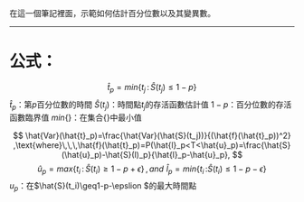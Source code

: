 在這一個筆記裡面，示範如何估計百分位數以及其變異數。
- - -
# 公式：
$$
\hat{t}_p=min\lbrace t_j\,\text{:}\,\hat{S}(t_j)\leq 1-p\rbrace
$$
$\hat{t}_p$：第$p$百分位數的時間
$\hat{S}(t_j)$：時間點$t_j$的存活函數估計值
$1-p$：百分位數的存活函數臨界值
$min\lbrace \rbrace$：在集合{}中最小值



$$
\hat{Var}(\hat{t}_p)=\frac{\hat{Var}(\hat{S}(t_j))}{(\hat{f}(\hat{t}_p))^2}
,\text{where}\,\,\,\hat{f}(\hat{t}_p)=P(\hat{l}_p<T<\hat{u}_p)=\frac{\hat{S}(\hat{u}_p)-\hat{S}(l)_p}{\hat{l}_p-\hat{u}_p},
$$
$$
\hat{u}_p=max\left\lbrace t_i\,\text{:}\,\hat{S}(t_i)\geq1-p+\epsilon \right\rbrace\,,\,and\,\,\hat{l}_p=min\left\lbrace t_i\,\text{:} \hat{S}(t_i)\leq 1-p-\epsilon\right\rbrace
$$
$u_p$：在$\hat{S}(t_i)\geq1-p-\epslion $的最大時間點
